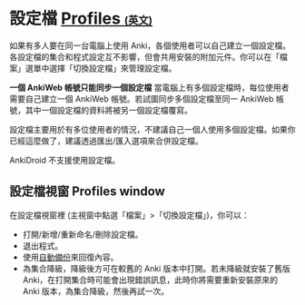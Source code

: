 # 設定檔 [Profiles <span style="font-size:18px;">(英文)</span>](https://docs.ankiweb.net/profiles.html)

如果有多人要在同一台電腦上使用 Anki，各個使用者可以自己建立一個設定檔。各設定檔的集合和程式設定互不影響，但會共用安裝的附加元件。你可以在「檔案」選單中選擇「切換設定檔」來管理設定檔。

**一個 AnkiWeb 帳號只能同步一個設定檔**
當電腦上有多個設定檔時，每位使用者需要自己建立一個 AnkiWeb 帳號。若試圖同步多個設定檔至同一 AnkiWeb 帳號，其中一個設定檔的資料將被另一個設定檔覆寫。

設定檔主要用於有多位使用者的情況，不建議自己一個人使用多個設定檔。如果你已經這麼做了，建議透過匯出/匯入選項來合併設定檔。

AnkiDroid 不支援使用設定檔。

## 設定檔視窗 Profiles window

在設定檔視窗裡 (主視窗中點選「檔案」>「切換設定檔」)，你可以：

- 打開/新增/重新命名/刪除設定檔。
- 退出程式。
- 使用[自動備份](./backups.md)來回復內容。
- 為集合降級，降級後方可在較舊的 Anki 版本中打開。若未降級就安裝了舊版 Anki，在打開集合時可能會出現錯誤訊息，此時你將需要重新安裝原來的 Anki 版本，為集合降級，然後再試一次。
